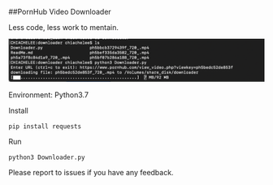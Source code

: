 ##PornHub Video Downloader

Less code, less work to mentain.

![output](/ternimal.png "Title")

Environment: Python3.7

Install
```
pip install requests
```

Run
```
python3 Downloader.py
```
Please report to issues if you have any feedback.
